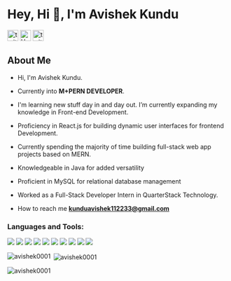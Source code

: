 <h1 align="left">Hey, Hi 👋, I'm Avishek Kundu</h1>

<p align="left">
<a href="https://www.linkedin.com/in/avishek-kundu-6b9a6720b/" target="blank"><img src="https://img.shields.io/static/v1?message=Avishek&logo=Linkedin&label=&color=blue&logoColor=white&labelColor=&style=flat" height="25" alt="twitter logo"  /></a>
<a href="https://www.hackerrank.com/@abhishekkunduth1" target="blank"><img src="https://img.shields.io/static/v1?message=HackerRank&logo=HackerRank&label=&color=black&logoColor=green&labelColor=&style=flat" height="25" alt="HackerRank logo"  /></a>
<a href="https://www.leetcode.com/avishek001" target="blank"><img src="https://img.shields.io/badge/-LeetCode-FFA116?style=for-the-badge&logo=LeetCode&logoColor=black" height="25" alt="twitter logo"  /></a>
  

<h2 align="left">About Me</h2>

  
-  Hi, I'm Avishek Kundu.
- Currently into **M+PERN DEVELOPER**.
- I'm learning new stuff day in and day out. I’m currently expanding my knowledge in Front-end Development.
- Proficiency in React.js for building dynamic user interfaces for frontend Development.
- Currently spending the majority of time building full-stack web app projects based on MERN. 
- Knowledgeable in Java for added versatility
- Proficient in MySQL for relational database management

- Worked as a Full-Stack Developer Intern in QuarterStack Technology.

-  How to reach me **kunduavishek112233@gmail.com**





<h3 align="left">Languages and Tools:</h3>
<p align="left"> <p align="left">
<img src="https://img.shields.io/badge/java-%23ED8B00.svg?style=for-the-badge&logo=openjdk&logoColor=white"/>
<img src="https://img.shields.io/badge/React-20232A?style=for-the-badge&logo=react&logoColor=61DAFB"/>
<img src="https://img.shields.io/badge/tailwindcss-%2338B2AC.svg?style=for-the-badge&logo=tailwind-css&logoColor=white"/>
<img src="https://img.shields.io/badge/node.js-6DA55F?style=for-the-badge&logo=node.js&logoColor=white"/>
<img src="https://img.shields.io/badge/express.js-%23404d59.svg?style=for-the-badge&logo=express&logoColor=%2361DAFB"/>
<img src="https://img.shields.io/badge/JavaScript-323330?style=for-the-badge&logo=javascript&logoColor=F7DF1E"/>
 <img src="https://img.shields.io/badge/MongoDB-4EA94B?style=for-the-badge&logo=mongodb&logoColor=white"  />
<img src="https://img.shields.io/badge/MySQL-005C84?style=for-the-badge&logo=mysql&logoColor=white"/>
<img src="https://img.shields.io/badge/PostgreSQL-316192?style=for-the-badge&logo=postgresql&logoColor=white"/>
<img src="https://img.shields.io/badge/git-%23F05033.svg?style=for-the-badge&logo=git&logoColor=white"/>
</p>

<p><img align="left" src="https://github-readme-stats.vercel.app/api/top-langs?username=avishek0001&show_icons=true&locale=en&layout=compact" alt="avishek0001" /></p>

<p>&nbsp;<img align="center" src="https://github-readme-stats.vercel.app/api?username=avishek0001&show_icons=true&locale=en" alt="avishek0001" /></p>

<p><img align="center" src="https://github-readme-streak-stats.herokuapp.com/?user=avishek0001&" alt="avishek0001" /></p>
